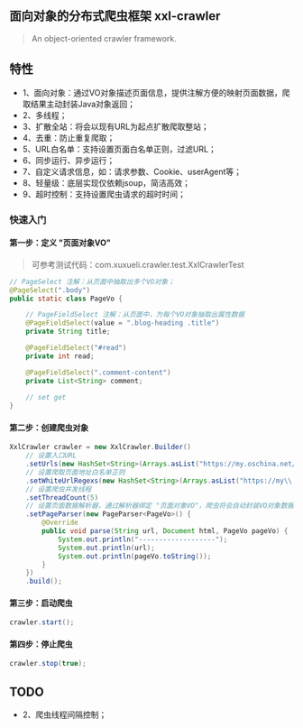 ## 面向对象的分布式爬虫框架 xxl-crawler

>An object-oriented crawler framework.

## 特性
- 1、面向对象：通过VO对象描述页面信息，提供注解方便的映射页面数据，爬取结果主动封装Java对象返回；
- 2、多线程；
- 3、扩散全站：将会以现有URL为起点扩散爬取整站；
- 4、去重：防止重复爬取；
- 5、URL白名单：支持设置页面白名单正则，过滤URL；
- 6、同步运行、异步运行；
- 7、自定义请求信息，如：请求参数、Cookie、userAgent等；
- 8、轻量级：底层实现仅依赖jsoup，简洁高效；
- 9、超时控制：支持设置爬虫请求的超时时间；

### 快速入门


#### 第一步：定义 "页面对象VO"
> 可参考测试代码：com.xuxueli.crawler.test.XxlCrawlerTest
```java
// PageSelect 注解：从页面中抽取出多个VO对象；
@PageSelect(".body")
public static class PageVo {

    // PageFieldSelect 注解：从页面中，为每个VO对象抽取出属性数据 
    @PageFieldSelect(value = ".blog-heading .title")
    private String title;

    @PageFieldSelect("#read")
    private int read;

    @PageFieldSelect(".comment-content")
    private List<String> comment;
    
    // set get
}
```

#### 第二步：创建爬虫对象
```java
XxlCrawler crawler = new XxlCrawler.Builder()
    // 设置入口URL
    .setUrls(new HashSet<String>(Arrays.asList("https://my.oschina.net/xuxueli/blog")))
    // 设置爬取页面地址白名单正则
    .setWhiteUrlRegexs(new HashSet<String>(Arrays.asList("https://my\\.oschina\\.net/xuxueli/blog/\\d+")))
    // 设置爬虫并发线程
    .setThreadCount(5)
    // 设置页面数据解析器，通过解析器绑定 "页面对象VO"，爬虫将会自动封装VO对象数据，方便操作
    .setPageParser(new PageParser<PageVo>() {
        @Override
        public void parse(String url, Document html, PageVo pageVo) {
            System.out.println("-------------------");
            System.out.println(url);
            System.out.println(pageVo.toString());
        }
    })
    .build();
```

#### 第三步：启动爬虫
```java
crawler.start();
```


#### 第四步：停止爬虫
```java
crawler.stop(true);
```

## TODO
- 2、爬虫线程间隔控制；


